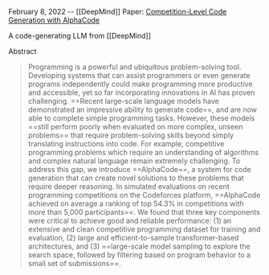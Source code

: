 February 8, 2022 -- [[DeepMind]]
Paper: [Competition-Level Code Generation with AlphaCode](https://arxiv.org/abs/2203.07814)

A code-generating LLM from [[DeepMind]]

Abstract
> Programming is a powerful and ubiquitous problem-solving tool. Developing systems that can assist programmers or even generate programs independently could make programming more productive and accessible, yet so far incorporating innovations in AI has proven challenging. ==Recent large-scale language models have demonstrated an impressive ability to generate code==, and are now able to complete simple programming tasks. However, these models ==still perform poorly when evaluated on more complex, unseen problems== that require problem-solving skills beyond simply translating instructions into code. For example, competitive programming problems which require an understanding of algorithms and complex natural language remain extremely challenging. To address this gap, we introduce ==AlphaCode==, a system for code generation that can create novel solutions to these problems that require deeper reasoning. In simulated evaluations on recent programming competitions on the Codeforces platform, ==AlphaCode achieved on average a ranking of top 54.3% in competitions with more than 5,000 participants==. We found that three key components were critical to achieve good and reliable performance: (1) an extensive and clean competitive programming dataset for training and evaluation, (2) large and efficient-to-sample transformer-based architectures, and (3) ==large-scale model sampling to explore the search space, followed by filtering based on program behavior to a small set of submissions==.


